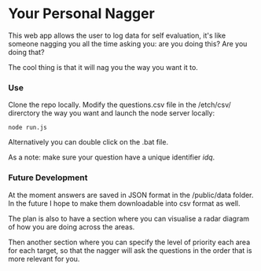 # Your Personal Nagger

This web app allows the user to log data for self evaluation, it's like someone nagging you all the time asking you: are you doing this? Are you doing that?

The cool thing is that it will nag you the way you want it to.

### Use
Clone the repo locally. Modify the questions.csv file in the /etch/csv/ direrctory the way you want and launch the node server locally:

```
node run.js
```

Alternatively you can double click on the .bat file.

As a note: make sure your question have a unique identifier *idq*.

### Future Development
At the moment answers are saved in JSON format in the /public/data folder. In the future I hope to make them downloadable into csv format as well.

The plan is also to have a section where you can visualise a radar diagram of how you are doing across the areas.

Then another section where you can specify the level of priority each area for each target, so that the nagger will ask the questions in the order that is more relevant for you.